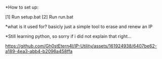 *How to set up:

[1] Run setup.bat
[2] Run run.bat

*what is it used for?
basicly just a simple tool to erase and renew an IP


*Still learning python, so sorry if i did not explain that right...




https://github.com/Gh0stEtern4l/IP-Utility/assets/161924938/6407be62-a189-4ea3-abb4-b2096a458ffa



